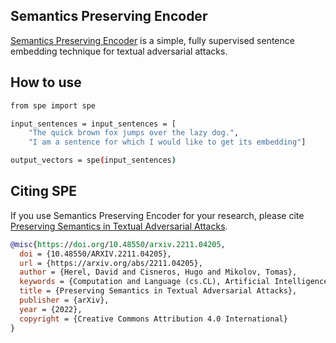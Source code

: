 ## Semantics Preserving Encoder
[Semantics Preserving Encoder](https://arxiv.org/abs/2211.04205) is a simple, fully supervised sentence embedding technique for textual adversarial attacks.

## How to use

``` sh
from spe import spe

input_sentences = input_sentences = [
    "The quick brown fox jumps over the lazy dog.",
    "I am a sentence for which I would like to get its embedding"]

output_vectors = spe(input_sentences)

```

## Citing SPE

If you use Semantics Preserving Encoder for your research, please cite [Preserving Semantics in Textual Adversarial Attacks](https://arxiv.org/abs/2211.04205).

```bibtex
@misc{https://doi.org/10.48550/arxiv.2211.04205,
  doi = {10.48550/ARXIV.2211.04205},
  url = {https://arxiv.org/abs/2211.04205},
  author = {Herel, David and Cisneros, Hugo and Mikolov, Tomas},
  keywords = {Computation and Language (cs.CL), Artificial Intelligence (cs.AI), FOS: Computer and information sciences, FOS: Computer and information sciences},
  title = {Preserving Semantics in Textual Adversarial Attacks},
  publisher = {arXiv},
  year = {2022},
  copyright = {Creative Commons Attribution 4.0 International}
}

```
